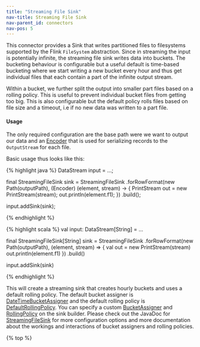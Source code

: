 ```yaml
---
title: "Streaming File Sink"
nav-title: Streaming File Sink
nav-parent_id: connectors
nav-pos: 5
---
```

<!--
Licensed to the Apache Software Foundation (ASF) under one
or more contributor license agreements.  See the NOTICE file
distributed with this work for additional information
regarding copyright ownership.  The ASF licenses this file
to you under the Apache License, Version 2.0 (the
"License"); you may not use this file except in compliance
with the License.  You may obtain a copy of the License at

  http://www.apache.org/licenses/LICENSE-2.0

Unless required by applicable law or agreed to in writing,
software distributed under the License is distributed on an
"AS IS" BASIS, WITHOUT WARRANTIES OR CONDITIONS OF ANY
KIND, either express or implied.  See the License for the
specific language governing permissions and limitations
under the License.
-->

This connector provides a Sink that writes partitioned files to filesystems
supported by the Flink `FileSystem` abstraction. Since in streaming the input
is potentially infinite, the streaming file sink writes data into buckets. The
bucketing behaviour is configurable but a useful default is time-based
bucketing where we start writing a new bucket every hour and thus get
individual files that each contain a part of the infinite output stream.

Within a bucket, we further split the output into smaller part files based on a
rolling policy. This is useful to prevent individual bucket files from getting
too big. This is also configurable but the default policy rolls files based on
file size and a timeout, i.e if no new data was written to a part file. 

#### Usage

The only required configuration are the base path were we want to output our
data and an
[Encoder](http://flink.apache.org/docs/latest/api/java/org/apache/flink/api/common/serialization/Encoder.html)
that is used for serializing records to the `OutputStream` for each file.

Basic usage thus looks like this:


<div class="codetabs" markdown="1">
<div data-lang="java" markdown="1">
{% highlight java %}
DataStream<String> input = ...;

final StreamingFileSink<String> sink = StreamingFileSink
	.forRowFormat(new Path(outputPath), (Encoder<String>) (element, stream) -> {
		PrintStream out = new PrintStream(stream);
		out.println(element.f1);
	})
	.build();

input.addSink(sink);

{% endhighlight %}
</div>
<div data-lang="scala" markdown="1">
{% highlight scala %}
val input: DataStream[String] = ...

final StreamingFileSink[String] sink = StreamingFileSink
	.forRowFormat(new Path(outputPath), (element, stream) => {
		val out = new PrintStream(stream)
		out.println(element.f1)
	})
	.build()

input.addSink(sink)

{% endhighlight %}
</div>
</div>

This will create a streaming sink that creates hourly buckets and uses a
default rolling policy. The default bucket assigner is
[DateTimeBucketAssigner](http://flink.apache.org/docs/latest/api/java/org/apache/flink/streaming/api/functions/sink/filesystem/bucketassigners/DateTimeBucketAssigner.html)
and the default rolling policy is
[DefaultRollingPolicy](http://flink.apache.org/docs/latest/api/java/org/apache/flink/streaming/api/functions/sink/filesystem/rollingpolicies/DefaultRollingPolicy.html).
You can specify a custom
[BucketAssigner](http://flink.apache.org/docs/latest/api/java/org/apache/flink/streaming/api/functions/sink/filesystem/BucketAssigner.html)
and
[RollingPolicy](http://flink.apache.org/docs/latest/api/java/org/apache/flink/streaming/api/functions/sink/filesystem/RollingPolicy.html)
on the sink builder. Please check out the JavaDoc for
[StreamingFileSink](http://flink.apache.org/docs/latest/api/java/org/apache/flink/streaming/api/functions/sink/filesystem/StreamingFileSink.html)
for more configuration options and more documentation about the workings and
interactions of bucket assigners and rolling policies.

{% top %}

